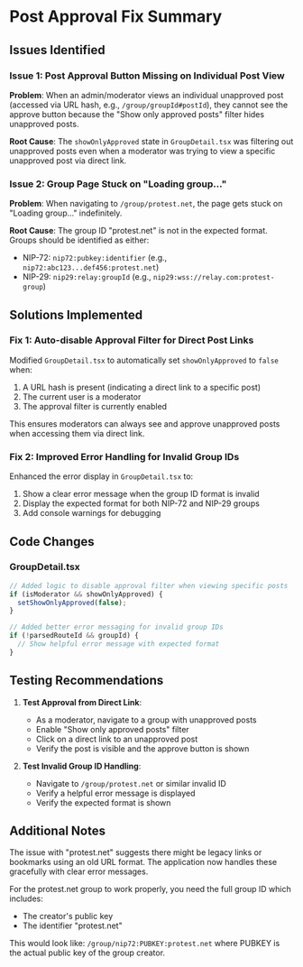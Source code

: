 # Post Approval Fix Summary

## Issues Identified

### Issue 1: Post Approval Button Missing on Individual Post View
**Problem**: When an admin/moderator views an individual unapproved post (accessed via URL hash, e.g., `/group/groupId#postId`), they cannot see the approve button because the "Show only approved posts" filter hides unapproved posts.

**Root Cause**: The `showOnlyApproved` state in `GroupDetail.tsx` was filtering out unapproved posts even when a moderator was trying to view a specific unapproved post via direct link.

### Issue 2: Group Page Stuck on "Loading group..."
**Problem**: When navigating to `/group/protest.net`, the page gets stuck on "Loading group..." indefinitely.

**Root Cause**: The group ID "protest.net" is not in the expected format. Groups should be identified as either:
- NIP-72: `nip72:pubkey:identifier` (e.g., `nip72:abc123...def456:protest.net`)
- NIP-29: `nip29:relay:groupId` (e.g., `nip29:wss://relay.com:protest-group`)

## Solutions Implemented

### Fix 1: Auto-disable Approval Filter for Direct Post Links
Modified `GroupDetail.tsx` to automatically set `showOnlyApproved` to `false` when:
1. A URL hash is present (indicating a direct link to a specific post)
2. The current user is a moderator
3. The approval filter is currently enabled

This ensures moderators can always see and approve unapproved posts when accessing them via direct link.

### Fix 2: Improved Error Handling for Invalid Group IDs
Enhanced the error display in `GroupDetail.tsx` to:
1. Show a clear error message when the group ID format is invalid
2. Display the expected format for both NIP-72 and NIP-29 groups
3. Add console warnings for debugging

## Code Changes

### GroupDetail.tsx
```typescript
// Added logic to disable approval filter when viewing specific posts
if (isModerator && showOnlyApproved) {
  setShowOnlyApproved(false);
}

// Added better error messaging for invalid group IDs
if (!parsedRouteId && groupId) {
  // Show helpful error message with expected format
}
```

## Testing Recommendations

1. **Test Approval from Direct Link**:
   - As a moderator, navigate to a group with unapproved posts
   - Enable "Show only approved posts" filter
   - Click on a direct link to an unapproved post
   - Verify the post is visible and the approve button is shown

2. **Test Invalid Group ID Handling**:
   - Navigate to `/group/protest.net` or similar invalid ID
   - Verify a helpful error message is displayed
   - Verify the expected format is shown

## Additional Notes

The issue with "protest.net" suggests there might be legacy links or bookmarks using an old URL format. The application now handles these gracefully with clear error messages.

For the protest.net group to work properly, you need the full group ID which includes:
- The creator's public key
- The identifier "protest.net"

This would look like: `/group/nip72:PUBKEY:protest.net` where PUBKEY is the actual public key of the group creator.